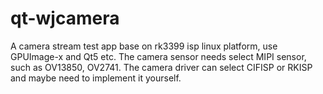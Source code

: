 # qt-wjcamera
A camera stream test app base on rk3399 isp linux platform, use GPUImage-x and Qt5 etc. The camera sensor needs select MIPI sensor, such as OV13850, OV2741. The camera driver can select CIFISP or RKISP and maybe need to implement it yourself.